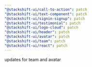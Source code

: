 ```yaml
---
"@stackshift-ui/call-to-action": patch
"@stackshift-ui/text-component": patch
"@stackshift-ui/signin-signup": patch
"@stackshift-ui/testimonial": patch
"@stackshift-ui/logo-cloud": patch
"@stackshift-ui/header": patch
"@stackshift-ui/avatar": patch
"@stackshift-ui/team": patch
"@stackshift-ui/react": patch
---
```


updates for team and avatar
